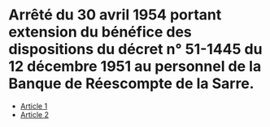 # Arrêté du 30 avril 1954 portant extension du bénéfice des dispositions du décret n° 51-1445 du 12 décembre 1951 au personnel de la Banque de Réescompte de la Sarre.

- [Article 1](article-1.md)
- [Article 2](article-2.md)

